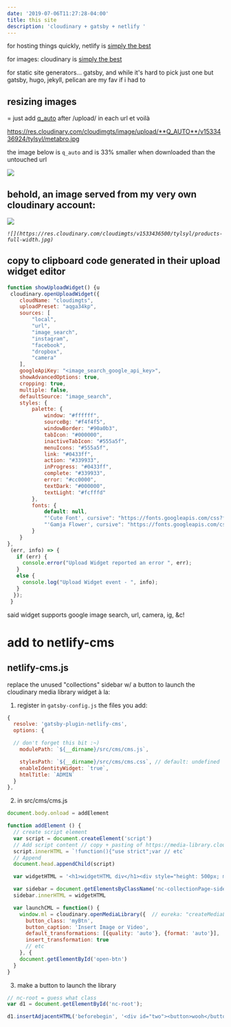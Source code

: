 ```yaml
---
date: '2019-07-06T11:27:28-04:00'
title: this site
description: 'cloudinary + gatsby + netlify '
---
```

for hosting things quickly, netlify is [simply the best](https://youtu.be/FqDZOekUDzE)

for images: cloudinary is [simply the best](https://youtu.be/FqDZOekUDzE)

for static site generators... gatsby, and while it's hard to pick just one but gatsby, hugo, jekyll, pelican are my fav if i had to

## resizing images

= just add [q_auto](https://cloudinary.com/documentation/image_optimization#use_q_auto_automatic_quality_and_encoding) after /upload/ in each url et voilà

<https://res.cloudinary.com/cloudimgts/image/upload/**Q_AUTO**/v1533436924/tylsyl/metabro.jpg>

the image below is `q_auto` and is 33% smaller when downloaded than the untouched url

![](https://res.cloudinary.com/cloudimgts/image/upload/q_auto/v1533436924/tylsyl/metabro.jpg)

## behold, an image served from my very own cloudinary account:

![](https://res.cloudinary.com/cloudimgts/v1533436500/tylsyl/products-full-width.jpg)

_`![](https://res.cloudinary.com/cloudimgts/v1533436500/tylsyl/products-full-width.jpg)`_

## copy to clipboard code generated in their upload widget editor

```js
function showUploadWidget() {u
 cloudinary.openUploadWidget({
    cloudName: "cloudimgts",
    uploadPreset: "aqga34kp",
    sources: [
        "local",
        "url",
        "image_search",
        "instagram",
        "facebook",
        "dropbox",
        "camera"
    ],
    googleApiKey: "<image_search_google_api_key>",
    showAdvancedOptions: true,
    cropping: true,
    multiple: false,
    defaultSource: "image_search",
    styles: {
        palette: {
            window: "#ffffff",
            sourceBg: "#f4f4f5",
            windowBorder: "#90a0b3",
            tabIcon: "#000000",
            inactiveTabIcon: "#555a5f",
            menuIcons: "#555a5f",
            link: "#0433ff",
            action: "#339933",
            inProgress: "#0433ff",
            complete: "#339933",
            error: "#cc0000",
            textDark: "#000000",
            textLight: "#fcfffd"
        },
        fonts: {
            default: null,
            "'Cute Font', cursive": "https://fonts.googleapis.com/css?family=Cute+Font",
            "'Gamja Flower', cursive": "https://fonts.googleapis.com/css?family=Gamja+Flower|PT+Serif"
        }
    }
},
 (err, info) => {
   if (err) {
     console.error("Upload Widget reported an error ", err);
   }
   else {
     console.log("Upload Widget event - ", info);
   }
  });
 }
```

said widget supports google image search, url, camera, ig, &c!

# add to netlify-cms

## netlify-cms.js

replace the unused "collections" sidebar w/ a button to launch the cloudinary media library widget à la:

1. register in `gatsby-config.js` the files you add:

```javascript
{
  resolve: 'gatsby-plugin-netlify-cms',
  options: {

  // don't forget this bit :~)
    modulePath: `${__dirname}/src/cms/cms.js`,

    stylesPath: `${__dirname}/src/cms/cms.css`, // default: undefined
    enableIdentityWidget: `true`,
    htmlTitle: `ADMIN`
  }
},
```
2. in src/cms/cms.js

```js
document.body.onload = addElement

function addElement () {
  // create script element
  var script = document.createElement('script')
  // Add script content // copy + pasting of https://media-library.cloudinary.com/global/all.js
  script.innerHTML = `!function(){"use strict";var // etc`
  // Append
  document.head.appendChild(script)

  var widgetHTML = '<h1>widgetHTML div</h1><div style="height: 500px; margin-top: 20px" class="my-ml-container"><button class="myBtn" onclick="launchCML()">launch cloudinary media-library</button></div>'

  var sidebar = document.getElementsByClassName('nc-collectionPage-sidebar')[0]
  sidebar.innerHTML = widgetHTML

  var launchCML = function() {
    window.ml = cloudinary.openMediaLibrary({  // eureka: "createMediaLibrary - Instantiates the widget, but does not open it." years of my life gone
      button_class: 'myBtn',
      button_caption: 'Insert Image or Video',
      default_transformations: [{quality: 'auto'}, {format: 'auto'}],
      insert_transformation: true
      // etc
    }, {
    document.getElementById('open-btn')
  }
}
```

3. make a button to launch the library

```js
// nc-root = guess what class
var d1 = document.getElementById('nc-root');

d1.insertAdjacentHTML('beforebegin', '<div id="two"><button>wooh</button><h2>two</h2></div>');
```


